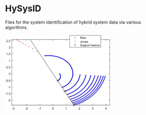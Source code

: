 # HySysID

Files for the system identification of hybrid system data via various algorithms.

<img src=readme_plot1.JPG height="250">
<!-- MARKDOWN LINKS & IMAGES -->
<!-- https://www.markdownguide.org/basic-syntax/#reference-style-links -->
